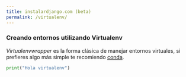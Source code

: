 ```yaml
---
title: instalardjango.com (beta)
permalink: /virtualenv/
---
```


### Creando entornos utilizando Virtualenv

*Virtualenvwrapper* es la forma clásica de manejar entornos virtuales, si prefieres algo más simple te recomiendo [conda](../).

```python
print("Hola virtualenv")
```

